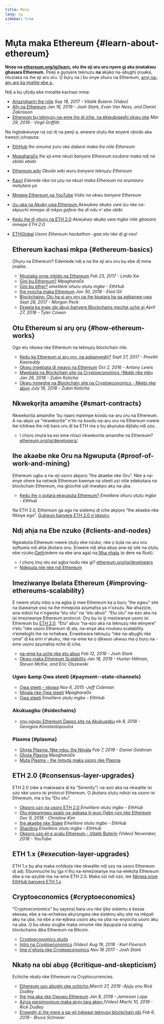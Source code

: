 ```yaml
---
title: Mụta
lang: ig
sidebar: true
---
```


# Mụta maka Ethereum {#learn-about-ethereum}

**Nnọọ na [ethereum.org/ig/learn](/ig/learn/), otu ihe eji aru oru nyere gị aka ịmatakwu gbasara Ethereum.** Peeji a gụnyere teknuzu **na** akụkọ na-abụghị ọrụaka, ntuziaka na ihe eji aru oru. Ọ bụrụ na ị bu onye ohuru na Ethereum, [ anyị na-atụ aro ka ịmalite ebe a ](/ig/what-is-ethereum/).

Ndị a bụ ụfọdụ ebe mmalite kachasi mma:

- [Ahazighariri Ihe niile](https://www.youtube.com/watch?v=WSN5BaCzsbo&feature=youtu.be) _Sep 18, 2017 - Vitalik Buterin (Video)_
- [Afọ na Ethereum](https://medium.com/@jjmstark/the-year-in-ethereum-87a17d6f8276) _Jan 16, 2019 - Josh Stark, Evan Van Ness, and Daniel Zakrisson_
- [Ethereum bụ teknụzụ na-eme ihe di iche, na ekwubigaghi okwu oke](https://medium.com/@virgilgr/ethereum-is-game-changing-technology-literally-d67e01a01cf8) _Mar 29, 2019 - Virgil Griffith_

Na mgbakwunye na ozi dị na peeji a, enwere ọtụtụ ihe enyere obodo aka kwesịrị ịchoputa:

- [EthHub](https://docs.ethhub.io) _Ihe omuma zuru oke dabere maka ihe niile Ethereum_
- [Mpaghara0x](https://education.district0x.io/general-topics/understanding-ethereum/) _Ihe eji eme nkuzi banyere Ethereum ezubere maka ndị na ebido ebido_
- [Ethereum.wiki](https://eth.wiki) _Obodo wiki wuru banyere teknụzụ Ethereum_
- [Kauri](https://kauri.io) _Ederede nka na ụzụ na nkuzi maka Ethereum na arụmaoru metụtara ya_
- [Mmepe Ethereum na YouTube](https://www.youtube.com/channel/UCNOfzGXD_C9YMYmnefmPH0g) _Vidio na okwu banyere Ethereum_
- [Izu uka na Akụkọ uwa Ethereum ](https://weekinethereumnews.com/)_Akwụkwọ akụkọ uwa izu nke na-ekpuchi mmepe di mkpa gafere ihe di ndu n' ebe obibi_
- [Kedu ihe dị ọhụrụ na ETH 2.0](https://eth2.news) _Akwụkwọ akụkọ uwa mgbe niile gbasara mmepe ETH 2.0_
- [ETHGlobal](https://ethglobal.co) _Usoro Ethereum hackathon -gaa otu nke dị gị nso!_

  ## Ethereum kachasi mkpa {#ethereum-basics}

  Ọhụrụ na Ethereum? Edemede ndị a na ihe eji aru oru bụ ebe dị mma ịmalite.

  - [Ntụziaka onye mbido na Ethereum](https://blog.coinbase.com/a-beginners-guide-to-ethereum-46dd486ceecf) _Feb 23, 2017 - Linda Xie_
  - [Gini bu Ethereum?](https://education.district0x.io/general-topics/understanding-ethereum/what-is-ethereum/) _Mpaghara0x_
  - [Gini bu ether?](https://docs.ethhub.io/ethereum-basics/what-is-ether/) _emelitere ohuru ọtụtụ mgbe - EthHub_
  - [Ihe nyocha maka Ethereum](http://blog.eladgil.com/2018/01/the-case-for-ethereum.html) _Jan 30, 2018 - Elad Gil_
  - [Blockchains: Otu ha si arụ ọrụ na ihe kpatara ha ga agbanwe ụwa](https://spectrum.ieee.org/computing/networks/blockchains-how-they-work-and-why-theyll-change-the-world) _Sept 28, 2017 - Morgan Peck_
  - [Ekwela ka inwe obi abụọ banyere Blockchains mechie uche gị ](https://www.bloomberg.com/opinion/articles/2018-04-27/blockchains-warrant-skepticism-but-keep-an-open-mind) _April 27, 2018 - Tyler Cowen_

  ## Otu Ethereum si arụ ọrụ {#how-ethereum-works}

  Ogo elu nkọwa nke Ethereum na teknụzụ blockchain nile.

  - [Kedu ka Ethereum si arụ ọrụ, na agbanyeghị?](https://medium.com/@preethikasireddy/how-does-ethereum-work-anyway-22d1df506369) _Sept 27, 2017 - Preethi Kasireddy_
  - [Okwu mwebata di nwayo na Ethereum](https://bitsonblocks.net/2016/10/02/gentle-introduction-ethereum/) _Oct 2, 2016 - Antony Lewis_
  - [Mwebata na Blockchain site na Cryptoeconomics -Nkebi nke mbụ](https://medium.com/blockchain-at-berkeley/introduction-to-blockchain-through-cryptoeconomics-part-1-bitcoin-369f245067f9) _Jan 26, 2018 - Zubin Koticha_
  - [Okwu mmeghe na Blockchain site na Cryptoeconomics - Nkebi nke abụọ](https://medium.com/mechanism-labs/introduction-to-bitcoin-through-cryptoeconomics-part-2-proof-of-work-and-nakamoto-consensus-1252f6a6c012) _July 19, 2018 - Zubin Koticha_

  ## Nkwekọrịta amamihe {#smart-contracts}

  Nkwekọrịta amamihe 'bụ naanị mpempe koodu na-aru oru na Ethereum. A na-akpọ ya "nkwekọrịta" n'ihi na koodu na-aru oru na Ethereum nwere ike ichikwa ihe ndị bara uru dị ka ETH ma ọ bụ akụnuba dijitalụ ndị ọzọ.

  - I chọrọ ịmụta ka esi eme nhazi nkwekorita amamihe na Ethereum? [ethereum.org/ig/developers/](/ig/developers/)

  ## Ihe akaebe nke Oru na Ngwuputa {#proof-of-work-and-mining}

  Ethereum ugbu a na-eji usoro akpọrọ “Ihe akaebe nke Oru”. Nke a na-enye ohere ka netwọk Ethereum kwenye na steeti ozi niile edekọtara na blockchain Ethereum, ma gbochie ụdị mwakpo akụ na ụba.

  - [Kedu ihe ọ pụtara ekwuputa Ethereum?](https://docs.ethhub.io/using-ethereum/mining/) _Emelitere ohuru ọtụtụ mgbe - Ethhub_

  Na ETH 2.0, Ethereum ga aga na sistemụ dị iche akpọrọ “Ihe akaebe nke Ntinye ego”. [Gụkwuo banyere ETH 2.0 n'okpuru](#consensus-layer-upgrades).

  ## Ndị ahịa na Ebe nzuko {#clients-and-nodes}

  Ngwakọta Ethereum nwere ọtụtụ ebe nzuko, nke ọ bụla na-aru oru sọftụwia ndị ahịa jikotara onu. Enwere ndị ahịa abụọ ana-eji site na ọtụtụ ebe nzuko:[Geth](https://geth.ethereum.org/)(edere na ebe ana aga) na[ Nha nhata](https://www.parity.io/ethereum/) (e dere na Rust).

  - I chọrọ ịmụ otu esi agba nodu nke gi? [ethereum.org/ig/developers](/ig/developers/#clients--running-your-own-node/)
  - [Ndeputa nile nke ndi Ethereum](https://github.com/ConsenSys/ethereum-developer-tools-list#ethereum-clients)

  ## Imeziwanye Ibelata Ethereum {#improving-ethereums-scalability}

  E nwere ọtụtụ mbọ a na agba iji mee Ethereum ka ọ bụrụ “ihe egwu” site na ịbawanye ọsọ na ihe mmeputa azụmahịa ya n'ozuzu. Na-ahazịzie, ana-edozi ha n'ngwọta “etu otu” na “etu abuo”.
  “Etu otu” na-ezo aka na isi imeziwanye Ethereum protocol. Ọrụ bụ isi iji meziwanye usoro isi Ethereum bụ [ ETH 2.0](#consensus-layer-upgrades).
  “Etu“ abuo ”na-ezo aka na teknụzụ nke etinyere“ n’elu ”nke usoro Ethereum dị ala, na-enye aka nnukwu scalability n’emebighị ihe na nchekwa. Enwekwara teknụzụ “nke na-abụghị nke ọma” dị ka eriri n'akuku, nke na-eme ka ọ dịkwuo ukwuu ma ọ bụrụ na -eme usoro azụmahịa nche dị iche.

  - [na-eme ka uche nke etu abuo](https://medium.com/l4-media/making-sense-of-ethereums-layer-2-scaling-solutions-state-channels-plasma-and-truebit-22cb40dcc2f4) _Feb 12, 2018 - Josh Stark_
  - [Okwu maka Ethereum Scalability](https://medium.com/connext/the-case-for-ethereum-scalability-d2a8035f880f) _Jan 18, 2019 - Hunter Hillman, Steven McKie, and Eric Olszewski_

  ### Ugwo &amp Ọwa steeti {#payment--state-channels}

  - [Ọwa steeti - nkọwa](https://www.jeffcoleman.ca/state-channels/) _Nov 6, 2015 -Jeff Coleman_
  - [Ntọala nke Ọwa steeti](https://education.district0x.io/general-topics/understanding-ethereum/basics-state-channels/) _Mpaghara0x_
  - [Ọwa steeti](https://docs.ethhub.io/ethereum-roadmap/layer-2-scaling/state-channels/) _Emelitere ọtụtụ mgbe - EthHub_

  ### Akukuagbu {#sidechains}

  - [ ọnụ ọgụgụ Ethereum Dapps site na Akukuagbu](https://medium.com/loom-network/dappchains-scaling-ethereum-dapps-through-sidechains-f99e51fff447) _eb 8, 2018 - Georgios Konstantopoulos_

  ### Plasma {#plasma}

  - [Ghọta Plasma, Nke mbu: Ihe Ntọala](https://www.theblockcrypto.com/2019/02/07/understanding-plasma-part-1-the-basics/) _Feb 7, 2019 - Daniel Goldman_
  - [ Ghota Plasma](https://education.district0x.io/general-topics/understanding-ethereum/understanding-plasma/) _Mpaghara0x_
  - [Muta Plasma - Ihe mmụta maka usoro nke Plasma](https://www.learnplasma.org/en/)

  ## ETH 2.0 {#consensus-layer-upgrades}

  ETH 2.0 (nke a makwaara dị ka “Serenity”) na-ezo aka na nkwalite isi ọzọ nke usoro isi protocol Ethereum. Ọ jikọtara ọtụtụ ndozi na usoro isi Ethereum, ma ọ bụ “Etu otu”.

  - [Okporo ụzọ na usoro ETH 2.0 ](https://docs.ethhub.io/ethereum-roadmap/ethereum-2.0/eth-2.0-phases/) _Emelitere otutu mgbe - EthHub_
  - [Otu egwuregwu asato na-agbasa iji wuo Ọgbọ ọzọ nke Ethereum](https://www.coindesk.com/next-gen-buidlers-the-8-teams-working-on-ethereum-2-0) _Dec 9, 2018 - Christine Kim_
  - [Ihe akaebe nke Stake](https://docs.ethhub.io/ethereum-roadmap/ethereum-2.0/proof-of-stake/) _Emelitere otutu mgbe - EthHub_
  - [Sharding](https://docs.ethhub.io/ethereum-roadmap/ethereum-2.0/sharding/) _Emelitere otutu mgbe - EthHub_
  - [ Okporo uzo eji e scalu Ethereum - Vitalik Buterin](https://youtu.be/kCVpDrlVesA) _(Video) November, 2018 - YouTube_

  ## ETH 1.x {#execution-layer-upgrades}

  ETH 1.x bụ aha maka nchịkọta nke nkwalite ndị ọzọ na usoro Ethereum dị adị. Ebumnuche bụ ịga n'ihu na-emeziwanye ma na-elekọta Ethereum ebe a na-azụlite ma na-eme ETH 2.0.
  Maka ozi ndi ozo, lee [Nkọwa onye EthHub banyere ETH 1.x](https://docs.ethhub.io/ethereum-roadmap/ethereum-1.x/)

  ## Cryptoeconomics {#cryptoeconomics}

  “Cryptoeconomics” bụ sayensị bara uru nke ijikọ sistemu e kesaa ekesaa, ebe a na-echekwa akụrụngwa nke sistemụ ahụ site na mkpali akụ na ụba, na ebe a na-ejikwa usoro akụ na ụba na-enyocha usoro akụ na ụba. Ọ bụ okwu izugbe maka omume nke ịkpụpụta na scaling blockchains dịka Ethereum na Bitcoin.

  - [Cryptoeconomics.study](https://cryptoeconomics.study/)
  - [Intro na Cryptoeconomics](https://www.youtube.com/watch?v=F0FCI8GxO5I) _(Video) Aug 19, 2018 - Karl Floersch_
  - [ Ime n'ghota nke Cryptoeconomics](https://medium.com/l4-media/making-sense-of-cryptoeconomics-5edea77e4e8d) _Nov 16 2017 - Josh Stark_

  ## Nkatọ na obi abụọ {#critique-and-skepticism}

  Echiche nkatọ nke Ethereum na Cryptocurrencies.

  - [ Ethereum uzo abughi oke ochicho ](https://decryptmedia.com/6136/vulcanize-rick-dudley-ethereum-roadmap-makerdao-polkadot) _March 27, 2019 -Ajụjụ ọnụ Rick Dudley_
  - [ Ihe ịma aka nke Owuwu Ethereum](https://medium.com/@lopp/the-challenges-of-building-ethereum-infrastructure-87e443e47a4b) _Jan 8, 2018 - Jameson Lopp_
  - [ Azịza parsimonious maka ajụjụ tara akpụ ](https://www.youtube.com/watch?v=GOkSg0BuSdw&feature=youtu.be) _(Video) Machị 10, 2019 - Rick Dudley_
  - [ Enweghị zi ihe mere a ga-eji tụkwasị teknụzụ blockchain obi](https://www.wired.com/story/theres-no-good-reason-to-trust-blockchain-technology/) _Feb 6, 2019 - Bruce Schneier_
